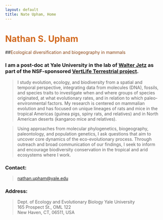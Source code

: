 ```yaml
---
layout: default
title: Nate Upham, Home
---
```

# <span style="color:Chocolate;">Nathan S. Upham</span>

##<span style="color:SaddleBrown;">Ecological diversification and biogeography in mammals</span>

### I am a post-doc at Yale University in the lab of [Walter Jetz](http://jetzlab.yale.edu/) as part of the NSF-sponsored [VertLife Terrestrial project](http://vertlife.org/).

> I study evolution, ecology, and biodiversity from a spatial and temporal perspective, integrating data from molecules (DNA), fossils, and species traits to investigate when and where groups of species originated, at what evolutionary rates, and in relation to which paleo-environmental factors.  My research is centered on mammalian evolution and has focused on unique lineages of rats and mice in the tropical Americas (guinea pigs, spiny rats, and relatives) and in North American deserts (kangaroo mice and relatives).  

>Using approaches from molecular phylogenetics, biogeography, paleontology, and population genetics, I ask questions that aim to uncover core dynamics of the eco-evolutionary process.  Through outreach and broad communication of our findings, I seek to inform and encourage biodiversity conservation in the tropical and arid ecosystems where I work.

### Contact: 
>nathan.upham@yale.edu

### Address:
>Dept. of Ecology and Evolutionary Biology
>Yale University					
>165 Prospect St., OML 122		
>New Haven, CT, 06511, USA		

